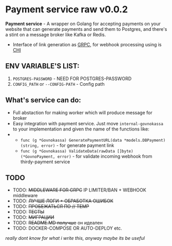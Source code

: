# Payment service raw v0.0.2

**Payment service** - A wrapper on Golang for accepting payments on your website that can generate payments and send them to Postgres, and there's a stint on a message broker like Kafka or Redis.

- Interface of link generation as [GRPC](https://grpc.io/), for webhook processing using is [CHI](https://github.com/go-chi/chi)

## ENV VARIABLE'S LIST:
1. `POSTGRES-PASSWORD` - NEED FOR POSTGRES-PASSWORD
2. `CONFIG_PATH` or `--CONFIG-PATH` - Config path 

## What's service can do:
- Full abstaction for making worker which will produce message for broker
- Easy integration with payment service. Just move `internal-govnokassa` to your implementation and given the name of the functions like:
- - `func (g *Govnokassa) GeneratePaymentURL(data *models.DBPayment) (string, error)` - for generate payment link
  - `func (g *Govnokassa) ValidateData(rawData []byte) (*GovnoPayment, error)` - for validate incoming webhook from thirdy-payment service

## TODO
- TODO: ~~MIDDLEWARE FOR GRPC~~ IP LIMITER/BAN + WEBHOOK middleware
- TODO: ~~ЛУЧШЕ ЛОГИ + ОБРАБОТКА ОШИБОК~~
- TODO: ~~ПРОБЕЖАТЬСЯ ПО // TEMP~~
- TODO: ~~ТЕСТЫ~~ 
- TODO: ~~МИГРАЦИИ~~
- TODO: ~~README.MD получше~~ он идеален
- TODO: DOCKER-COMPOSE OR AUTO-DEPLOY etc.

*really dont know for what i write this, anyway maybe its be useful*


